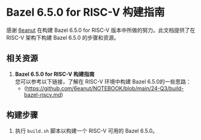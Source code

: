 # Bazel 6.5.0 for RISC-V 构建指南

感谢 [6eanut](https://github.com/6eanut) 在构建 Bazel 6.5.0 for RISC-V 版本中所做的努力。此文档提供了在 RISC-V 架构下构建 Bazel 6.5.0 的步骤和资源。

## 相关资源

1. **Bazel 6.5.0 for RISC-V 构建指南**  
   您可以参考以下链接，了解在 RISC-V 环境中构建 Bazel 6.5.0的一些思路：
   - (https://github.com/6eanut/NOTEBOOK/blob/main/24-Q3/build-bazel-riscv.md)



## 构建步骤

1. 执行 `build.sh` 脚本以构建一个 RISC-V 可用的 Bazel 6.5.0。
